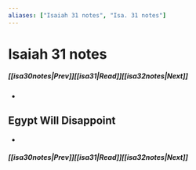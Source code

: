 ```yaml
---
aliases: ["Isaiah 31 notes", "Isa. 31 notes"]
---
```

# Isaiah 31 notes
##### <span class=arrow-left></span>[[isa30notes|Prev]]<span class=navigation-separator></span>[[isa31|Read]]<span class=navigation-separator></span>[[isa32notes|Next]]<span class=arrow-right></span>
- 
## Egypt Will Disappoint
- 
##### <span class=arrow-left></span>[[isa30notes|Prev]]<span class=navigation-separator></span>[[isa31|Read]]<span class=navigation-separator></span>[[isa32notes|Next]]<span class=arrow-right></span>